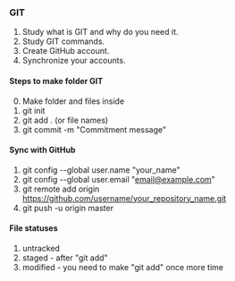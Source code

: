 ### GIT


1. Study what is GIT and why do you need it.
2. Study GIT commands.
3. Create GitHub account.
4. Synchronize your accounts.

#### Steps to make folder GIT

0. Make folder and files inside
1. git init
2. git add . (or file names)
3. git commit -m "Commitment message"

#### Sync with GitHub

1. git config --global user.name "your_name"
2. git config --global user.email "email@example.com"
3. git remote add origin https://github.com/username/your_repository_name.git
4. git push -u origin master

#### File statuses

1. untracked
2. staged - after "git add"
3. modified - you need to make "git add" once more time
